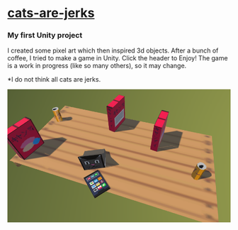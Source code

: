 # [cats-are-jerks](https://www.cjvillarreal.com/cats-are-jerks/) 
### My first Unity project
I created some pixel art which then inspired 3d objects. After a bunch of coffee, I tried to make a game in Unity. Click the header to Enjoy!
The game is a work in progress (like so many others), so it may change. 

*I do not think all cats are jerks.


<img src="https://github.com/cjvillar/cats-are-jerks/blob/main/md_assets/cats_are_jerks.png"  width="600" height="300">
